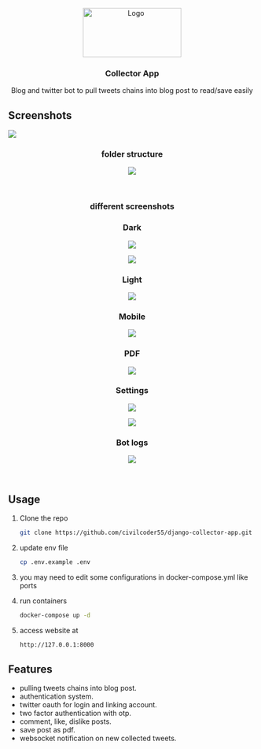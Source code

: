 <p align="center">
  <img src="screenshots/logo.svg" alt="Logo" width="200" height="100">

  <h3 align="center">Collector App</h3>

  <p align="center">
      Blog and twitter bot to pull tweets chains into blog post to read/save easily
  </p>
</p>

## Screenshots

<img src="screenshots/3FnDyDJ22N.gif">
<h3 align="center">folder structure</h3>
<p align="center"><img src="screenshots/0.png"></p>
<br>
<h3 align="center">different screenshots</h3>
<h3 align="center">Dark</h3>
<p align="center"><img src="screenshots/1.png"></p>
<p align="center"><img src="screenshots/2.png"></p>
<h3 align="center">Light</h3>
<p align="center"><img src="screenshots/3.png"></p>
<h3 align="center">Mobile</h3>
<p align="center"><img src="screenshots/4.png"></p>
<h3 align="center">PDF</h3>
<p align="center"><img src="screenshots/5.png"></p>
<h3 align="center">Settings</h3>
<p align="center"><img src="screenshots/6.png"></p>
<p align="center"><img src="screenshots/7.png"></p>
<h3 align="center">Bot logs</h3>
<p align="center"><img src="screenshots/8.png"></p>
<br>

## Usage

1. Clone the repo

   ```sh
   git clone https://github.com/civilcoder55/django-collector-app.git
   ```

2. update env file

   ```sh
   cp .env.example .env
   ```
3. you may need to edit some configurations in docker-compose.yml like ports

4. run containers

   ```sh
   docker-compose up -d
   ```

5. access website at
   ```sh
   http://127.0.0.1:8000
   ```

## Features

- pulling tweets chains into blog post.
- authentication system.
- twitter oauth for login and linking account.
- two factor authentication with otp.
- comment, like, dislike posts.
- save post as pdf.
- websocket notification on new collected tweets.
